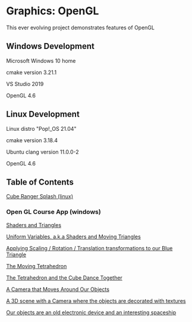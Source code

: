 # Graphics: OpenGL

This ever evolving project demonstrates features of OpenGL

## Windows Development

Microsoft Windows 10 home

cmake version 3.21.1

VS Studio 2019

OpenGL 4.6

## Linux Development

Linux distro "Pop!_OS 21.04"

cmake version 3.18.4

Ubuntu clang version 11.0.0-2

OpenGL 4.6

## Table of Contents

[Cube Ranger Splash (linux)](https://github.com/TallDave67/cube_ranger_splash)

### Open GL Course App (windows)

[Shaders and Triangles](https://github.com/TallDave67/OpenGLCourseApp-Section2.5)

[Uniform Variables, a.k.a Shaders and Moving Triangles](https://github.com/TallDave67/OpenGLCourseApp-Section2.7)

[Applying Scaling / Rotation / Translation transformations to our Blue Triangle](https://github.com/TallDave67/OpenGLCourseApp-Section2.12)

[The Moving Tetrahedron](https://github.com/TallDave67/OpenGLCourseApp-Section2.16)

[The Tetrahedron and the Cube Dance Together](https://github.com/TallDave67/OpenGLCourseApp-Section2.17)

[A Camera that Moves Around Our Objects](https://github.com/TallDave67/OpenGLCourseApp-Section3.21)

[A 3D scene with a Camera where the objects are decorated with textures](https://github.com/TallDave67/OpenGLCourseApp-Section4.23)

[Our objects are an old electronic device and an interesting spaceship](https://github.com/TallDave67/OpenGLCourseApp-Section4.23a)
